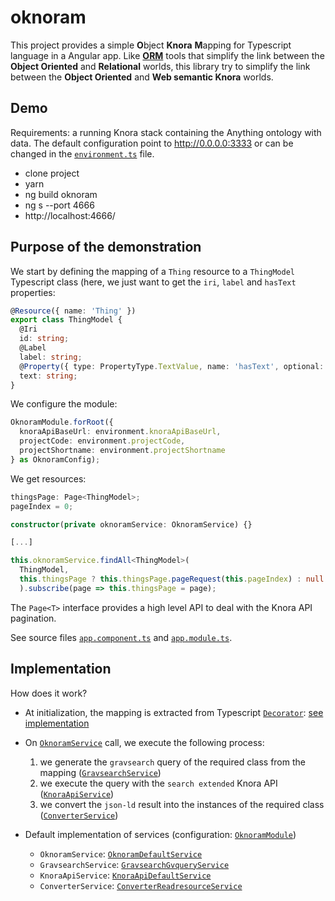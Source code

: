 # oknoram

This project provides a simple **O**bject **Knora** **M**apping for Typescript language in a Angular app. Like [**ORM**](https://fr.wikipedia.org/wiki/Mapping_objet-relationnel) tools that simplify the link between the **Object Oriented** and **Relational** worlds, this library try to simplify the link between the **Object Oriented** and **Web semantic Knora** worlds.

## Demo

Requirements: a running Knora stack containing the Anything ontology with data. The default configuration point to http://0.0.0.0:3333 or can be changed in the [`environment.ts`](src/environments/environment.ts) file.

- clone project
- yarn
- ng build oknoram
- ng s --port 4666
- http://localhost:4666/

## Purpose of the demonstration

We start by defining the mapping of a `Thing` resource to a `ThingModel` Typescript class (here, we just want to get the `iri`, `label` and `hasText` properties:

```typescript
@Resource({ name: 'Thing' })
export class ThingModel {
  @Iri
  id: string;
  @Label
  label: string;
  @Property({ type: PropertyType.TextValue, name: 'hasText', optional: true })
  text: string;
}
```

We configure the module:

```typescript
OknoramModule.forRoot({
  knoraApiBaseUrl: environment.knoraApiBaseUrl,
  projectCode: environment.projectCode,
  projectShortname: environment.projectShortname
} as OknoramConfig);
```

We get resources:

```typescript
thingsPage: Page<ThingModel>;
pageIndex = 0;

constructor(private oknoramService: OknoramService) {}

[...]

this.oknoramService.findAll<ThingModel>(
  ThingModel,
  this.thingsPage ? this.thingsPage.pageRequest(this.pageIndex) : null
  ).subscribe(page => this.thingsPage = page);
```

The `Page<T>` interface provides a high level API to deal with the Knora API pagination.

See source files [`app.component.ts`](src/app/app.component.ts) and [`app.module.ts`](src/app/app.module.ts).

## Implementation

How does it work?

- At initialization, the mapping is extracted from Typescript [`Decorator`](https://www.typescriptlang.org/docs/handbook/decorators.html): [see implementation](projects/oknoram/src/lib/mapping)

- On [`OknoramService`](projects/oknoram/src/lib/core/oknoram.service.ts) call, we execute the following process:
  1. we generate the `gravsearch` query of the required class from the mapping ([`GravsearchService`](projects/oknoram/src/lib/gravsearch/gravsearch.service.ts))
  2. we execute the query with the `search extended` Knora API ([`KnoraApiService`](projects/oknoram/src/lib/knora-api/knora-api.service.ts))
  3. we convert the `json-ld` result into the instances of the required class ([`ConverterService`](projects/oknoram/src/lib/converter/converter.service.ts))

- Default implementation of services (configuration: [`OknoramModule`](projects/oknoram/src/lib/oknoram.module.ts))
  - `OknoramService`: [`OknoramDefaultService`](projects/oknoram/src/lib/core/impl/oknoram-default.service.ts)
  - `GravsearchService`: [`GravsearchGvqueryService`](projects/oknoram/src/lib/gravsearch/impl/gravsearch-gvquery.service.ts)
  - `KnoraApiService`: [`KnoraApiDefaultService`](projects/oknoram/src/lib/knora-api/impl/knora-api-default.service.ts)
  - `ConverterService`: [`ConverterReadresourceService`](projects/oknoram/src/lib/converter/impl/converter-readresource.service.ts)


